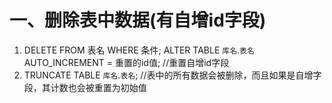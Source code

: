 # 一、删除表中数据(有自增id字段)
1. DELETE FROM 表名 WHERE 条件;
ALTER TABLE `库名`.`表名` AUTO_INCREMENT = 重置的id值;  //重置自增id字段
2. TRUNCATE TABLE `库名`.`表名`;    //表中的所有数据会被删除，而且如果是自增字段，其计数也会被重置为初始值